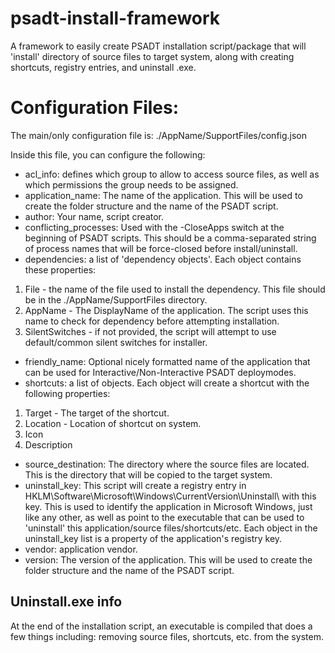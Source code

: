 # psadt-install-framework
A framework to easily create PSADT installation script/package that will 'install' directory of source files to target system, along with creating shortcuts, registry entries, and uninstall .exe.

# Configuration Files:

The main/only configuration file is: ./AppName/SupportFiles/config.json

Inside this file, you can configure the following:

- acl_info: defines which group to allow to access source files, as well as which permissions the group needs to be assigned.
- application_name: The name of the application. This will be used to create the folder structure and the name of the PSADT script.
- author: Your name, script creator.
- conflicting_processes: Used with the -CloseApps switch at the beginning of PSADT scripts. This should be a comma-separated string of process names that will be force-closed before install/uninstall.
- dependencies: a list of 'dependency objects'. Each object contains these properties:
1. File - the name of the file used to install the dependency. This file should be in the ./AppName/SupportFiles directory.
2. AppName - The DisplayName of the application. The script uses this name to check for dependency before attempting installation.
3. SilentSwitches - if not provided, the script will attempt to use default/common silent switches for installer.
- friendly_name: Optional nicely formatted name of the application that can be used for Interactive/Non-Interactive PSADT deploymodes.
- shortcuts: a list of objects. Each object will create a shortcut with the following properties:
1. Target - The target of the shortcut.
2. Location - Location of shortcut on system.
3. Icon
4. Description
- source_destination: The directory where the source files are located. This is the directory that will be copied to the target system.
- uninstall_key: This script will create a registry entry in HKLM\Software\Microsoft\Windows\CurrentVersion\Uninstall\ with this key. This is used to identify the application in Microsoft Windows, just like any other, as well as point to the executable that can be used to 'uninstall' this application/source files/shortcuts/etc.
Each object in the uninstall_key list is a property of the application's registry key.
- vendor: application vendor.
- version: The version of the application. This will be used to create the folder structure and the name of the PSADT script.


## Uninstall.exe info
At the end of the installation script, an executable is compiled that does a few things including: removing source files, shortcuts, etc. from the system.
